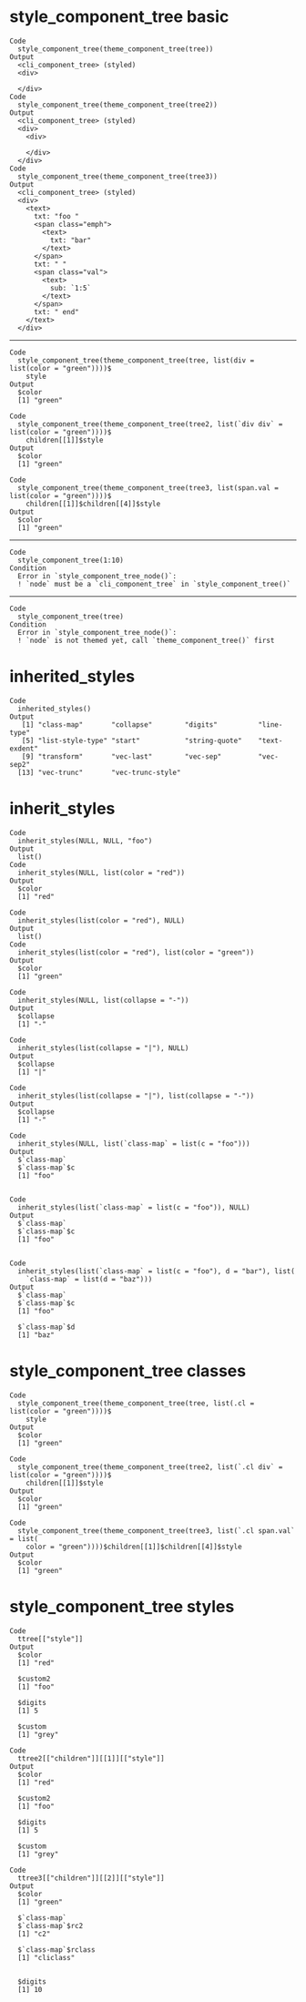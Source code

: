 # style_component_tree basic

    Code
      style_component_tree(theme_component_tree(tree))
    Output
      <cli_component_tree> (styled)
      <div>
        
      </div>
    Code
      style_component_tree(theme_component_tree(tree2))
    Output
      <cli_component_tree> (styled)
      <div>
        <div>
          
        </div>
      </div>
    Code
      style_component_tree(theme_component_tree(tree3))
    Output
      <cli_component_tree> (styled)
      <div>
        <text>
          txt: "foo "
          <span class="emph">
            <text>
              txt: "bar"
            </text>
          </span>
          txt: " "
          <span class="val">
            <text>
              sub: `1:5`
            </text>
          </span>
          txt: " end"
        </text>
      </div>

---

    Code
      style_component_tree(theme_component_tree(tree, list(div = list(color = "green"))))$
        style
    Output
      $color
      [1] "green"
      
    Code
      style_component_tree(theme_component_tree(tree2, list(`div div` = list(color = "green"))))$
        children[[1]]$style
    Output
      $color
      [1] "green"
      
    Code
      style_component_tree(theme_component_tree(tree3, list(span.val = list(color = "green"))))$
        children[[1]]$children[[4]]$style
    Output
      $color
      [1] "green"
      

---

    Code
      style_component_tree(1:10)
    Condition
      Error in `style_component_tree_node()`:
      ! `node` must be a `cli_component_tree` in `style_component_tree()`

---

    Code
      style_component_tree(tree)
    Condition
      Error in `style_component_tree_node()`:
      ! `node` is not themed yet, call `theme_component_tree()` first

# inherited_styles

    Code
      inherited_styles()
    Output
       [1] "class-map"       "collapse"        "digits"          "line-type"      
       [5] "list-style-type" "start"           "string-quote"    "text-exdent"    
       [9] "transform"       "vec-last"        "vec-sep"         "vec-sep2"       
      [13] "vec-trunc"       "vec-trunc-style"

# inherit_styles

    Code
      inherit_styles(NULL, NULL, "foo")
    Output
      list()
    Code
      inherit_styles(NULL, list(color = "red"))
    Output
      $color
      [1] "red"
      
    Code
      inherit_styles(list(color = "red"), NULL)
    Output
      list()
    Code
      inherit_styles(list(color = "red"), list(color = "green"))
    Output
      $color
      [1] "green"
      
    Code
      inherit_styles(NULL, list(collapse = "-"))
    Output
      $collapse
      [1] "-"
      
    Code
      inherit_styles(list(collapse = "|"), NULL)
    Output
      $collapse
      [1] "|"
      
    Code
      inherit_styles(list(collapse = "|"), list(collapse = "-"))
    Output
      $collapse
      [1] "-"
      
    Code
      inherit_styles(NULL, list(`class-map` = list(c = "foo")))
    Output
      $`class-map`
      $`class-map`$c
      [1] "foo"
      
      
    Code
      inherit_styles(list(`class-map` = list(c = "foo")), NULL)
    Output
      $`class-map`
      $`class-map`$c
      [1] "foo"
      
      
    Code
      inherit_styles(list(`class-map` = list(c = "foo"), d = "bar"), list(
        `class-map` = list(d = "baz")))
    Output
      $`class-map`
      $`class-map`$c
      [1] "foo"
      
      $`class-map`$d
      [1] "baz"
      
      

# style_component_tree classes

    Code
      style_component_tree(theme_component_tree(tree, list(.cl = list(color = "green"))))$
        style
    Output
      $color
      [1] "green"
      
    Code
      style_component_tree(theme_component_tree(tree2, list(`.cl div` = list(color = "green"))))$
        children[[1]]$style
    Output
      $color
      [1] "green"
      
    Code
      style_component_tree(theme_component_tree(tree3, list(`.cl span.val` = list(
        color = "green"))))$children[[1]]$children[[4]]$style
    Output
      $color
      [1] "green"
      

# style_component_tree styles

    Code
      ttree[["style"]]
    Output
      $color
      [1] "red"
      
      $custom2
      [1] "foo"
      
      $digits
      [1] 5
      
      $custom
      [1] "grey"
      
    Code
      ttree2[["children"]][[1]][["style"]]
    Output
      $color
      [1] "red"
      
      $custom2
      [1] "foo"
      
      $digits
      [1] 5
      
      $custom
      [1] "grey"
      
    Code
      ttree3[["children"]][[2]][["style"]]
    Output
      $color
      [1] "green"
      
      $`class-map`
      $`class-map`$rc2
      [1] "c2"
      
      $`class-map`$rclass
      [1] "cliclass"
      
      
      $digits
      [1] 10
      

